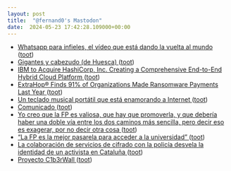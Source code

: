 ```yaml
---
layout: post
title:  "@fernand0's Mastodon"
date:  2024-05-23 17:42:28.109000+00:00
---
```

*  [Whatsapp para infieles, el vídeo que está dando la vuelta al mundo ](https://wwwhatsnew.com/2024/04/25/whatsapp-para-infieles-el-video-que-esta-dando-la-vuelta-al-mundo) ([toot](https://mastodon.social/@fernand0/112491636202346233))
*  [Gigantes y cabezudo (de Huesca) ](https://avecesunafoto.wordpress.com/2024/05/23/gigantes-y-cabezudo-de-huesca) ([toot](https://mastodon.social/@fernand0/112491583409542270))
*  [IBM to Acquire HashiCorp, Inc. Creating a Comprehensive End-to-End Hybrid Cloud Platform ](https://newsroom.ibm.com/2024-04-24-IBM-to-Acquire-HashiCorp-Inc-Creating-a-Comprehensive-End-to-End-Hybrid-Cloud-Platfor) ([toot](https://mastodon.social/@fernand0/112491433554772124))
*  [ExtraHop® Finds 91% of Organizations Made Ransomware Payments Last Year ](https://www.extrahop.com/news/press-releases/extrahop-finds-91-of-organizations-made-ransomware-payments-last-yea) ([toot](https://mastodon.social/@fernand0/112491012430906160))
*  [Un teclado musical portátil que está enamorando a Internet ](https://wwwhatsnew.com/2024/05/07/un-teclado-musical-portatil-que-esta-enamorando-a-internet) ([toot](https://mastodon.social/@fernand0/112490937975646559))
*  [Comunicado ](https://www.santander.com/es/stories/comunicad) ([toot](https://mastodon.social/@fernand0/112490597528275029))
*  [Yo creo que la FP es valiosa, que hay que promoverla, y que debería haber una doble vía entre los dos caminos más sencilla, pero decir eso es exagerar, por no decir otra cosa ](https://mastodon.social/@fernand0/112490492689496800) ([toot](https://mastodon.social/@fernand0/112490492689496800))
*  [“La FP es la mejor pasarela para acceder a la universidad” ](https://cadenaser.com/aragon/2024/05/14/la-fp-es-la-mejor-pasarela-para-acceder-a-la-universidad-radio-zaragoza) ([toot](https://mastodon.social/@fernand0/112490437347258770))
*  [La colaboración de servicios de cifrado con la policía desvela la identidad de un activista en Cataluña ](https://wwwhatsnew.com/2024/05/09/la-colaboracion-de-servicios-de-cifrado-con-la-policia-desvela-la-identidad-de-un-activista-en-cataluna) ([toot](https://mastodon.social/@fernand0/112490171343312973))
*  [Proyecto C1b3rWall  ](https://c1b3rwall.policia.es/) ([toot](https://mastodon.social/@fernand0/112489859446620142))

